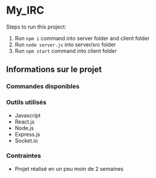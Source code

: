 # My_IRC

Steps to run this project:

1. Run `npm i` command into server folder and client folder
2. Run `node server.js` into server/src folder  
3. Run `npm start` command into client folder

## Informations sur le projet

### Commandes disponibles


### Outils utilisés
- Javascript
- React.js
- Node.js
- Express.js
- Socket.io

### Contraintes
- Projet réalisé en un peu moin de 2 semaines

